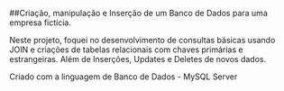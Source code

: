 
##Criação, manipulação e Inserção de um Banco de Dados para uma empresa fictícia.

Neste projeto, foquei no desenvolvimento de consultas básicas usando JOIN e criações de tabelas relacionais com chaves primárias e estrangeiras.
Além de Inserções, Updates e Deletes de novos dados.

Criado com a linguagem de Banco de Dados -  MySQL Server
